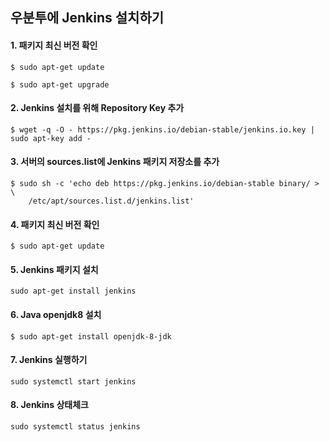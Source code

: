 ## 우분투에 Jenkins 설치하기


#### 1. 패키지 최신 버전 확인
```
$ sudo apt-get update
```
```
$ sudo apt-get upgrade
```
#### 2. Jenkins 설치를 위해 Repository Key 추가
```
$ wget -q -O - https://pkg.jenkins.io/debian-stable/jenkins.io.key | sudo apt-key add -
```

#### 3. 서버의 sources.list에 Jenkins 패키지 저장소를 추가
```
$ sudo sh -c 'echo deb https://pkg.jenkins.io/debian-stable binary/ > \
    /etc/apt/sources.list.d/jenkins.list'
```

#### 4. 패키지 최신 버전 확인
```
$ sudo apt-get update
```

#### 5. Jenkins 패키지 설치
```
sudo apt-get install jenkins

```

#### 6. Java openjdk8 설치
```
$ sudo apt-get install openjdk-8-jdk

```

#### 7. Jenkins 실행하기
```
sudo systemctl start jenkins
```

#### 8. Jenkins 상태체크
```
sudo systemctl status jenkins
```
